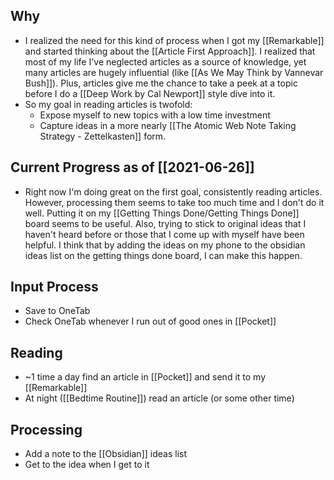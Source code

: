 ## Why
- I realized the need for this kind of process when I got my [[Remarkable]] and started thinking about the [[Article First Approach]]. I realized that most of my life I've neglected articles as a source of knowledge, yet many articles are hugely influential (like [[As We May Think by Vannevar Bush]]). Plus, articles give me the chance to take a peek at a topic before I do a [[Deep Work by Cal Newport]] style dive into it. 
- So my goal in reading articles is twofold: 
	- Expose myself to new topics with a low time investment
	- Capture ideas in a more nearly [[The Atomic Web Note Taking Strategy - Zettelkasten]] form. 


## Current Progress as of [[2021-06-26]]
- Right now I'm doing great on the first goal, consistently reading articles. However, processing them seems to take too much time and I don't do it well. Putting it on my [[Getting Things Done/Getting Things Done]] board seems to be useful. Also, trying to stick to original ideas that I haven't heard before or those that I come up with myself have been helpful. I think that by adding the ideas on my phone to the obsidian ideas list on the getting things done board, I can make this happen. 

## Input Process
- Save to OneTab
- Check OneTab whenever I run out of good ones in [[Pocket]]

## Reading
- ~1 time a day find an article in [[Pocket]] and send it to my [[Remarkable]]
- At night ([[Bedtime Routine]]) read an article (or some other time)

## Processing
- Add a note to the [[Obsidian]] ideas list
- Get to the idea when I get to it